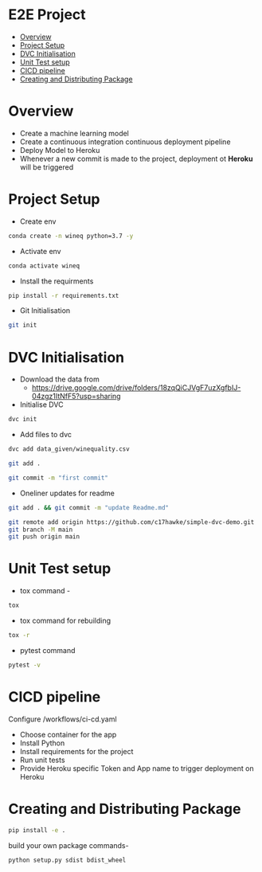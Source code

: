 # E2E Project
* [Overview](#overview)
* [Project Setup](#project-setup)
* [DVC Initialisation](#dvc-initialisation)
* [Unit Test setup](#unit-test-setup)
* [CICD pipeline](#cicd-pipeline)
* [Creating and Distributing Package](#creating-and-distributing-package)

# Overview
* Create a machine learning model
* Create a continuous integration continuous deployment pipeline
* Deploy Model to Heroku
* Whenever a new commit is made to the project, deployment ot **Heroku** will be triggered

# Project Setup
* Create env 
```bash
conda create -n wineq python=3.7 -y
```
* Activate env
```bash
conda activate wineq
```
* Install the requirments
```bash
pip install -r requirements.txt
```
* Git Initialisation
```bash
git init
```

# DVC Initialisation
* Download the data from 
  * https://drive.google.com/drive/folders/18zqQiCJVgF7uzXgfbIJ-04zgz1ItNfF5?usp=sharing
* Initialise DVC
```bash
dvc init 
```
* Add files to dvc
```bash
dvc add data_given/winequality.csv
```
```bash
git add .
```
```bash
git commit -m "first commit"
```
* Oneliner updates  for readme
```bash
git add . && git commit -m "update Readme.md"
```
```bash
git remote add origin https://github.com/c17hawke/simple-dvc-demo.git
git branch -M main
git push origin main
```

# Unit Test setup
* tox command -
```bash
tox
```
* tox command for rebuilding
```bash
tox -r 
```
* pytest command
```bash
pytest -v
```
# CICD pipeline
Configure /workflows/ci-cd.yaml
* Choose container for the app
* Install Python 
* Install requirements for the project
* Run unit tests
* Provide Heroku specific Token and App name to trigger deployment on Heroku

# Creating and Distributing Package
```bash
pip install -e . 
```

build your own package commands- 
```bash
python setup.py sdist bdist_wheel
```
